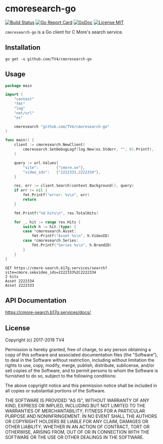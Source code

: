 # cmoresearch-go

[![Build Status](https://travis-ci.org/TV4/cmoresearch-go.svg?branch=master)](https://travis-ci.org/TV4/cmoresearch-go)
[![Go Report Card](https://goreportcard.com/badge/github.com/TV4/cmoresearch-go)](https://goreportcard.com/report/github.com/TV4/cmoresearch-go)
[![GoDoc](https://img.shields.io/badge/godoc-reference-blue.svg?style=flat)](https://godoc.org/github.com/TV4/cmoresearch-go)
[![License MIT](https://img.shields.io/badge/license-MIT-lightgrey.svg?style=flat)](https://github.com/TV4/cmoresearch-go#license)

`cmoresearch-go` is a Go client for C More's search service.

## Installation
```
go get -u github.com/TV4/cmoresearch-go
```

## Usage
```go
package main

import (
	"context"
	"fmt"
	"log"
	"net/url"
	"os"

	cmoresearch "github.com/TV4/cmoresearch-go"
)

func main() {
	client := cmoresearch.NewClient(
		cmoresearch.SetDebugLogf(log.New(os.Stderr, "", 0).Printf),
	)

	query := url.Values{
		"site":        {"cmore.se"},
		"video_ids":   {"2222333,2222334"},
	}

	res, err := client.Search(context.Background(), query)
	if err != nil {
		fmt.Printf("error: %v\n", err)
		return
	}

	fmt.Printf("%d hits\n", res.TotalHits)

	for _, hit := range res.Hits {
		switch h := hit.(type) {
		case *cmoresearch.Asset:
			fmt.Printf("Asset %s\n", h.VideoID)
		case *cmoresearch.Series:
			fmt.Printf("Series %s\n", h.BrandID)
		}
	}
}
```

```
GET https://cmore-search.b17g.services/search?site=cmore.se&video_ids=2222333%2C2222334
2 hits
Asset 2222334
Asset 2222333
```

## API Documentation

https://cmore-search.b17g.services/docs/

## License

Copyright (c) 2017-2019 TV4

Permission is hereby granted, free of charge, to any person obtaining a copy of
this software and associated documentation files (the "Software"), to deal in
the Software without restriction, including without limitation the rights to
use, copy, modify, merge, publish, distribute, sublicense, and/or sell copies of
the Software, and to permit persons to whom the Software is furnished to do so,
subject to the following conditions:

The above copyright notice and this permission notice shall be included in all
copies or substantial portions of the Software.

THE SOFTWARE IS PROVIDED "AS IS", WITHOUT WARRANTY OF ANY KIND, EXPRESS OR
IMPLIED, INCLUDING BUT NOT LIMITED TO THE WARRANTIES OF MERCHANTABILITY, FITNESS
FOR A PARTICULAR PURPOSE AND NONINFRINGEMENT. IN NO EVENT SHALL THE AUTHORS OR
COPYRIGHT HOLDERS BE LIABLE FOR ANY CLAIM, DAMAGES OR OTHER LIABILITY, WHETHER
IN AN ACTION OF CONTRACT, TORT OR OTHERWISE, ARISING FROM, OUT OF OR IN
CONNECTION WITH THE SOFTWARE OR THE USE OR OTHER DEALINGS IN THE SOFTWARE.
